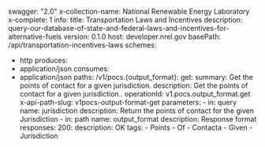 swagger: "2.0"
x-collection-name: National Renewable Energy Laboratory
x-complete: 1
info:
  title: Transportation Laws and Incentives
  description: query-our-database-of-state-and-federal-laws-and-incentives-for-alternative-fuels
  version: 0.1.0
host: developer.nrel.gov
basePath: /api/transportation-incentives-laws
schemes:
- http
produces:
- application/json
consumes:
- application/json
paths:
  /v1/pocs.{output_format}:
    get:
      summary: Get the points of contact for a given jurisdiction.
      description: Get the points of contact for a given jurisdiction..
      operationId: v1.pocs.output_format.get
      x-api-path-slug: v1pocs-output-format-get
      parameters:
      - in: query
        name: jurisdiction
        description: Return the points of contact for the given Jurisdiction
      - in: path
        name: output_format
        description: Response format
      responses:
        200:
          description: OK
      tags:
      - Points
      - Of
      - Contacta
      - Given
      - Jurisdiction